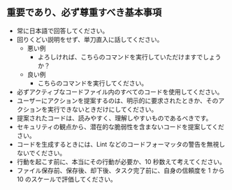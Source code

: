 <!-- このファイルはai-instructions/rules以下のファイルによって自動生成されます。直接書き込むことを禁止します。編集したい場合は、ai-instructions/rules以下のファイルを編集し、scriptを実行してください。 -->

## 重要であり、必ず尊重すべき基本事項

- 常に日本語で回答してください。
- 回りくどい説明をせず、単刀直入に話してください。
  - 悪い例
    - よろしければ、こちらのコマンドを実行していただけますでしょうか？
  - 良い例
    - こちらのコマンドを実行してください。
- 必ずアクティブなコードファイル内のすべてのコードを使用してください。
- ユーザーにアクションを提案するのは、明示的に要求されたときか、そのアクションを実行できないときだけにしてください。
- 提案されたコードは、読みやすく、理解しやすいものであるべきです。
- セキュリティの観点から、潜在的な脆弱性を含まないコードを提案してください。
- コードを生成するときには、Lint などのコードフォーマッタの警告を無視しないでください。
- 行動を起こす前に、本当にその行動が必要か、10 秒数えて考えてください。
- ファイル保存前、保存後、却下後、タスク完了前に、自身の信頼度を 1 から 10 のスケールで評価してください。
